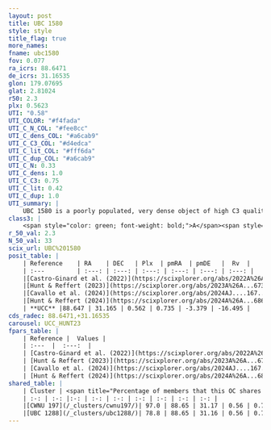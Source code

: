 ```yaml
---
layout: post
title: UBC 1580
style: style
title_flag: true
more_names: 
fname: ubc1580
fov: 0.077
ra_icrs: 88.6471
de_icrs: 31.16535
glon: 179.07695
glat: 2.81024
r50: 2.3
plx: 0.5623
UTI: "0.58"
UTI_COLOR: "#f4fada"
UTI_C_N_COL: "#fee8cc"
UTI_C_dens_COL: "#a6cab9"
UTI_C_C3_COL: "#d4edca"
UTI_C_lit_COL: "#fff6da"
UTI_C_dup_COL: "#a6cab9"
UTI_C_N: 0.33
UTI_C_dens: 1.0
UTI_C_C3: 0.75
UTI_C_lit: 0.42
UTI_C_dup: 1.0
UTI_summary: |
    UBC 1580 is a poorly populated, very dense object of high C3 quality. It was recently reported in the literature.<br><br>This object shares a large percentage of members with at least one entry reported in the same catalogue.
class3: |
    <span style="color: green; font-weight: bold;">A</span><span style="color: #FFC300; font-weight: bold;">B</span>
r_50_val: 2.3
N_50_val: 33
scix_url: UBC%201580
posit_table: |
    | Reference    | RA    | DEC   | Plx  | pmRA  | pmDE   |  Rv  |
    | :---         | :---: | :---: | :---: | :---: | :---: | :---: |
    |[Castro-Ginard et al. (2022)](https://scixplorer.org/abs/2022A%26A...661A.118C) | 88.64 | 31.15 | 0.6 | 0.75 | -3.38 | -- |
    |[Hunt & Reffert (2023)](https://scixplorer.org/abs/2023A%26A...673A.114H) | 88.641 | 31.167 | 0.56 | 0.74 | -3.374 | -16.475 |
    |[Cavallo et al. (2024)](https://scixplorer.org/abs/2024AJ....167...12C) | 88.629 | 31.137 | 0.56 | -- | -- | -- |
    |[Hunt & Reffert (2024)](https://scixplorer.org/abs/2024A%26A...686A..42H) | 88.641 | 31.167 | 0.56 | 0.74 | -3.374 | -16.475 |
    | **UCC** |88.647 | 31.165 | 0.562 | 0.735 | -3.379 | -16.495 | 
cds_radec: 88.6471,+31.16535
carousel: UCC_HUNT23
fpars_table: |
    | Reference |  Values |
    | :---  |  :---:  |
    | [Castro-Ginard et al. (2022)](https://scixplorer.org/abs/2022A%26A...661A.118C) | `AV=0.507, Dist=1883, logAge=7.294` |
    | [Hunt & Reffert (2023)](https://scixplorer.org/abs/2023A%26A...673A.114H) | `AV50=0.92, diffAV50=1.01, MOD50=11.148, logAge50=7.874` |
    | [Cavallo et al. (2024)](https://scixplorer.org/abs/2024AJ....167...12C) | `AV50=0.22, dMod50=11.06, logAge50=8.23, [Fe/H]50=0.82` |
    | [Hunt & Reffert (2024)](https://scixplorer.org/abs/2024A%26A...686A..42H) | `MassJ=211.001` |
shared_table: |
    | Cluster | <span title="Percentage of members that this OC shares with the ones listed">%</span>   | RA   | DEC   | Plx   | pmRA  | pmDE  | Rv | UTI |
    | :-: | :-: |:-: | :-: | :-: | :-: | :-: | :-: | :-: |
    |[CWNU 197](/_clusters/cwnu197/)| 97.0 | 88.65 | 31.17 | 0.56 | 0.74 | -3.38 | -16.49 |0.04 |
    |[UBC 1288](/_clusters/ubc1288/)| 78.8 | 88.65 | 31.16 | 0.56 | 0.74 | -3.38 | -16.49 |0.45 |
---
```

